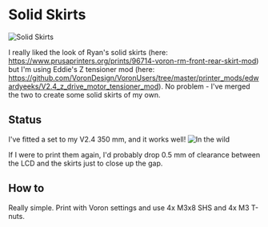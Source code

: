 # Solid Skirts

![Solid Skirts](cad_preview.png)

I really liked the look of Ryan's solid skirts (here: https://www.prusaprinters.org/prints/96714-voron-rm-front-rear-skirt-mod) but I'm using Eddie's Z tensioner mod (here: https://github.com/VoronDesign/VoronUsers/tree/master/printer_mods/edwardyeeks/V2.4_z_drive_motor_tensioner_mod). No problem - I've merged the two to create some solid skirts of my own.

## Status

I've fitted a set to my V2.4 350 mm, and it works well!
![In the wild](action_shot.jpg)

If I were to print them again, I'd probably drop 0.5 mm of clearance between the LCD and the skirts just to close up the gap.

## How to

Really simple. Print with Voron settings and use 4x M3x8 SHS and 4x M3 T-nuts.
